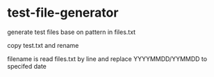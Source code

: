 test-file-generator
===

generate test files base on pattern in files.txt

copy test.txt and rename

filename is read files.txt by line and replace YYYYMMDD/YYMMDD to specifed date
